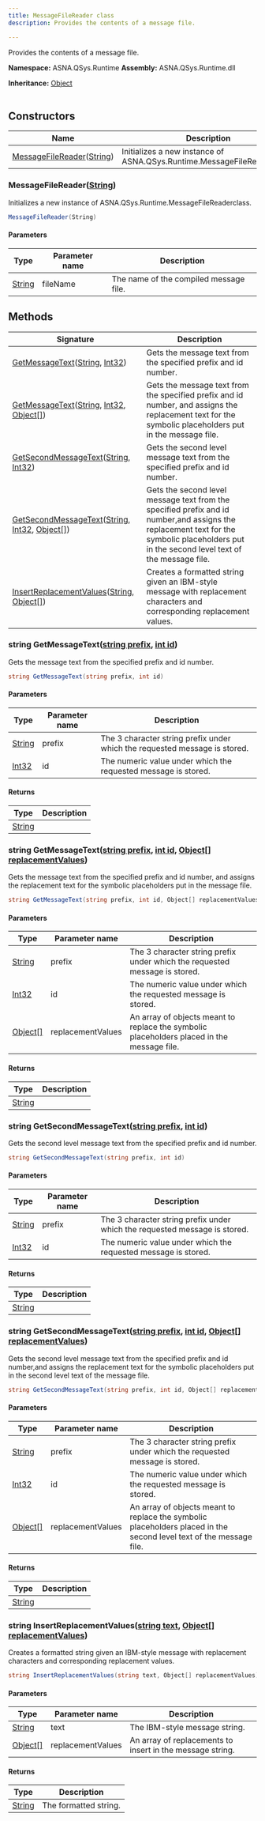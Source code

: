 ```yaml
---
title: MessageFileReader class
description: Provides the contents of a message file.

---
```


Provides the contents of a message file.

**Namespace:** ASNA.QSys.Runtime
**Assembly:** ASNA.QSys.Runtime.dll

**Inheritance:** [Object](https://docs.microsoft.com/en-us/dotnet/api/system.object)
<br>
<br>

## Constructors

| Name | Description |
| --- | --- |
| [MessageFileReader](#messagefilereaderstring)([String](https://docs.microsoft.com/en-us/dotnet/api/system.string)) | Initializes a new instance of ASNA.QSys.Runtime.MessageFileReaderclass.

### MessageFileReader([String](https://docs.microsoft.com/en-us/dotnet/api/system.string))

Initializes a new instance of ASNA.QSys.Runtime.MessageFileReaderclass.

```cs
MessageFileReader(String)
```

#### Parameters

| Type | Parameter name | Description
| --- | --- | ---
| [String](https://docs.microsoft.com/en-us/dotnet/api/system.string) | fileName |             The name of the compiled message file.            

## Methods

| Signature | Description |
| --- | --- |
| [GetMessageText](#string-getmessagetextstring-prefix-int-id)([String](https://docs.microsoft.com/en-us/dotnet/api/system.string), [Int32](https://docs.microsoft.com/en-us/dotnet/api/system.int32)) | Gets the message text from the specified prefix and id number.
| [GetMessageText](#string-getmessagetextstring-prefix-int-id-object--replacementvalues)([String](https://docs.microsoft.com/en-us/dotnet/api/system.string), [Int32](https://docs.microsoft.com/en-us/dotnet/api/system.int32), [Object\[\]](https://docs.microsoft.com/en-us/dotnet/api/system.object)) | Gets the message text from the specified prefix and id number, and assigns the replacement text for the symbolic placeholders put in the message file.
| [GetSecondMessageText](#string-getsecondmessagetextstring-prefix-int-id)([String](https://docs.microsoft.com/en-us/dotnet/api/system.string), [Int32](https://docs.microsoft.com/en-us/dotnet/api/system.int32)) | Gets the second level message text from the specified prefix and id number.
| [GetSecondMessageText](#string-getsecondmessagetextstring-prefix-int-id-object--replacementvalues)([String](https://docs.microsoft.com/en-us/dotnet/api/system.string), [Int32](https://docs.microsoft.com/en-us/dotnet/api/system.int32), [Object\[\]](https://docs.microsoft.com/en-us/dotnet/api/system.object)) | Gets the second level message text from the specified prefix and id number,and assigns the replacement text for the symbolic placeholders put in the second level text of the message file.
| [InsertReplacementValues](#string-insertreplacementvaluesstring-text-object--replacementvalues)([String](https://docs.microsoft.com/en-us/dotnet/api/system.string), [Object\[\]](https://docs.microsoft.com/en-us/dotnet/api/system.object)) | Creates a formatted string given an IBM-style message with replacement characters and corresponding replacement values.

### string GetMessageText([string prefix](https://learn.microsoft.com/en-us/dotnet/api/system.string?view=net-8.0), [int id](https://learn.microsoft.com/en-us/dotnet/csharp/language-reference/builtin-types/integral-numeric-types))

Gets the message text from the specified prefix and id number.

```cs
string GetMessageText(string prefix, int id)
```

#### Parameters

| Type | Parameter name | Description
| --- | --- | ---
| [String](https://docs.microsoft.com/en-us/dotnet/api/system.string) | prefix |             The 3 character string prefix under which the requested message is stored.            
| [Int32](https://docs.microsoft.com/en-us/dotnet/api/system.int32) | id |             The numeric value under which the requested message is stored.            

#### Returns

| Type | Description
| --- | ---
| [String](https://docs.microsoft.com/en-us/dotnet/api/system.string) | 

### string GetMessageText([string prefix](https://learn.microsoft.com/en-us/dotnet/api/system.string?view=net-8.0), [int id](https://learn.microsoft.com/en-us/dotnet/csharp/language-reference/builtin-types/integral-numeric-types), [Object\[\] replacementValues](https://docs.microsoft.com/en-us/dotnet/api/system.object))

Gets the message text from the specified prefix and id number, and assigns the replacement text for the symbolic placeholders put in the message file.

```cs
string GetMessageText(string prefix, int id, Object[] replacementValues)
```

#### Parameters

| Type | Parameter name | Description
| --- | --- | ---
| [String](https://docs.microsoft.com/en-us/dotnet/api/system.string) | prefix |             The 3 character string prefix under which the requested message is stored.            
| [Int32](https://docs.microsoft.com/en-us/dotnet/api/system.int32) | id |             The numeric value under which the requested message is stored.            
| [Object\[\]](https://docs.microsoft.com/en-us/dotnet/api/system.object) | replacementValues |             An array of objects meant to replace the symbolic placeholders placed            in the message file.            

#### Returns

| Type | Description
| --- | ---
| [String](https://docs.microsoft.com/en-us/dotnet/api/system.string) | 

### string GetSecondMessageText([string prefix](https://learn.microsoft.com/en-us/dotnet/api/system.string?view=net-8.0), [int id](https://learn.microsoft.com/en-us/dotnet/csharp/language-reference/builtin-types/integral-numeric-types))

Gets the second level message text from the specified prefix and id number.

```cs
string GetSecondMessageText(string prefix, int id)
```

#### Parameters

| Type | Parameter name | Description
| --- | --- | ---
| [String](https://docs.microsoft.com/en-us/dotnet/api/system.string) | prefix |             The 3 character string prefix under which the requested message is stored.            
| [Int32](https://docs.microsoft.com/en-us/dotnet/api/system.int32) | id |             The numeric value under which the requested message is stored.            

#### Returns

| Type | Description
| --- | ---
| [String](https://docs.microsoft.com/en-us/dotnet/api/system.string) | 

### string GetSecondMessageText([string prefix](https://learn.microsoft.com/en-us/dotnet/api/system.string?view=net-8.0), [int id](https://learn.microsoft.com/en-us/dotnet/csharp/language-reference/builtin-types/integral-numeric-types), [Object\[\] replacementValues](https://docs.microsoft.com/en-us/dotnet/api/system.object))

Gets the second level message text from the specified prefix and id number,and assigns the replacement text for the symbolic placeholders put in the second level text of the message file.

```cs
string GetSecondMessageText(string prefix, int id, Object[] replacementValues)
```

#### Parameters

| Type | Parameter name | Description
| --- | --- | ---
| [String](https://docs.microsoft.com/en-us/dotnet/api/system.string) | prefix |             The 3 character string prefix under which the requested message is stored.            
| [Int32](https://docs.microsoft.com/en-us/dotnet/api/system.int32) | id |             The numeric value under which the requested message is stored.            
| [Object\[\]](https://docs.microsoft.com/en-us/dotnet/api/system.object) | replacementValues |             An array of objects meant to replace the symbolic placeholders placed            in the second level text of the message file.            

#### Returns

| Type | Description
| --- | ---
| [String](https://docs.microsoft.com/en-us/dotnet/api/system.string) | 

### string InsertReplacementValues([string text](https://learn.microsoft.com/en-us/dotnet/api/system.string?view=net-8.0), [Object\[\] replacementValues](https://docs.microsoft.com/en-us/dotnet/api/system.object))

Creates a formatted string given an IBM-style message with replacement characters and corresponding replacement values.

```cs
string InsertReplacementValues(string text, Object[] replacementValues)
```

#### Parameters

| Type | Parameter name | Description
| --- | --- | ---
| [String](https://docs.microsoft.com/en-us/dotnet/api/system.string) | text | The IBM-style message string.
| [Object\[\]](https://docs.microsoft.com/en-us/dotnet/api/system.object) | replacementValues | An array of replacements to insert in the message string.

#### Returns

| Type | Description
| --- | ---
| [String](https://docs.microsoft.com/en-us/dotnet/api/system.string) | The formatted string.
